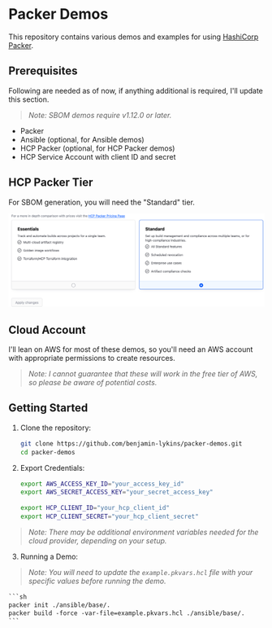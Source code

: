 # Packer Demos

This repository contains various demos and examples for using [HashiCorp Packer](https://developer.hashicorp.com/packer).

## Prerequisites

Following are needed as of now, if anything additional is required, I'll update this section.

> *Note: SBOM demos require v1.12.0 or later.*

- Packer
- Ansible (optional, for Ansible demos)
- HCP Packer (optional, for HCP Packer demos)
- HCP Service Account with client ID and secret

## HCP Packer Tier

For SBOM generation, you will need the "Standard" tier. 

<img src="imgs/pricing-tiers.png" alt="HCP Packer Pricing Tiers" title="HCP Packer Pricing Tiers" width="800"/>

## Cloud Account

I'll lean on AWS for most of these demos, so you'll need an AWS account with appropriate permissions to create resources.

> *Note: I cannot guarantee that these will work in the free tier of AWS, so please be aware of potential costs.*

## Getting Started

1. Clone the repository:
    ```sh
    git clone https://github.com/benjamin-lykins/packer-demos.git
    cd packer-demos
    ```

2. Export Credentials: 
    ```sh
    export AWS_ACCESS_KEY_ID="your_access_key_id"
    export AWS_SECRET_ACCESS_KEY="your_secret_access_key"
    ```

    ```sh
    export HCP_CLIENT_ID="your_hcp_client_id"
    export HCP_CLIENT_SECRET="your_hcp_client_secret"
    ```

> *Note: There may be additional environment variables needed for the cloud provider, depending on your setup.*

3. Running a Demo: 

> *Note: You will need to update the `example.pkvars.hcl` file with your specific values before running the demo.*

    ```sh
    packer init ./ansible/base/.
    packer build -force -var-file=example.pkvars.hcl ./ansible/base/.
    ```
